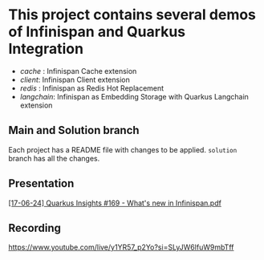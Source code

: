 # This project contains several demos of Infinispan and Quarkus Integration

* *cache* : Infinispan Cache extension 
* *client*: Infinispan Client extension
* *redis* : Infinispan as Redis Hot Replacement
* *langchain*: Infinispan as Embedding Storage with Quarkus Langchain extension

## Main and Solution branch

Each project has a README file with changes to be applied.
`solution` branch has all the changes.

## Presentation
[[17-06-24] Quarkus Insights #169 - What's new in Infinispan.pdf](%5B17-06-24%5D%20Quarkus%20Insights%20%23169%20-%20What%27s%20new%20in%20Infinispan.pdf)

## Recording

https://www.youtube.com/live/y1YR57_p2Yo?si=SLyJW6lfuW9mbTff
